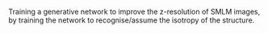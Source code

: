 Training a generative network to improve the z-resolution of SMLM images, by training the network to recognise/assume the isotropy of the structure.